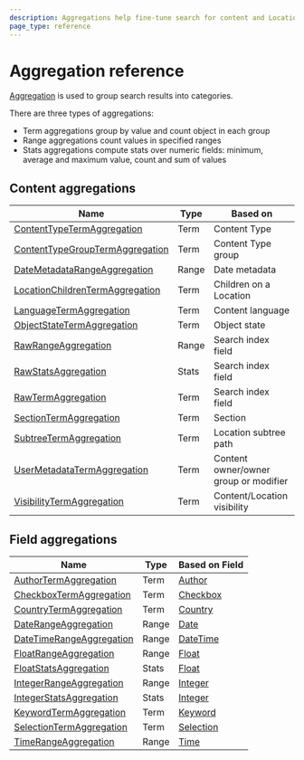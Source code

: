 ```yaml
---
description: Aggregations help fine-tune search for content and Locations by grouping results into categories.
page_type: reference
---
```


# Aggregation reference

[Aggregation](search_api.md#aggregation) is used to group search results into categories.

There are three types of aggregations:

- Term aggregations group by value and count object in each group
- Range aggregations count values in specified ranges
- Stats aggregations compute stats over numeric fields: minimum, average and maximum value, count and sum of values

## Content aggregations

|Name | Type | Based on|
|---|---|---|
|[ContentTypeTermAggregation](contenttypeterm_aggregation.md) | Term | Content Type  |
|[ContentTypeGroupTermAggregation](contenttypegroupterm_aggregation.md) | Term | Content Type group |
|[DateMetadataRangeAggregation](datemetadatarange_aggregation.md) | Range | Date metadata |
|[LocationChildrenTermAggregation](locationchildrenterm_aggregation.md) | Term | Children on a Location |
|[LanguageTermAggregation](languageterm_aggregation.md) | Term | Content language |
|[ObjectStateTermAggregation](objectstateterm_aggregation.md) | Term | Object state |
|[RawRangeAggregation](rawrange_aggregation.md) | Range | Search index field |
|[RawStatsAggregation](rawstats_aggregation.md) | Stats | Search index field |
|[RawTermAggregation](rawterm_aggregation.md) | Term | Search index field |
|[SectionTermAggregation](sectionterm_aggregation.md) | Term | Section |
|[SubtreeTermAggregation](subtreeterm_aggregation.md) | Term | Location subtree path |
|[UserMetadataTermAggregation](usermetadataterm_aggregation.md) | Term | Content owner/owner group or modifier |
|[VisibilityTermAggregation](visibilityterm_aggregation.md) | Term | Content/Location visibility |

## Field aggregations

|Name | Type | Based on Field|
|---|---|---|
|[AuthorTermAggregation](authorterm_aggregation.md) | Term | [Author](authorfield.md) |
|[CheckboxTermAggregation](checkboxterm_aggregation.md) | Term |[Checkbox](checkboxfield.md)|
|[CountryTermAggregation](countryterm_aggregation.md) | Term |[Country](countryfield.md)|
|[DateRangeAggregation](daterange_aggregation.md) | Range |[Date](datefield.md)|
|[DateTimeRangeAggregation](datetimerange_aggregation.md) | Range |[DateTime](dateandtimefield.md)|
|[FloatRangeAggregation](floatrange_aggregation.md) | Range |[Float](floatfield.md)|
|[FloatStatsAggregation](floatstats_aggregation.md) | Stats |[Float](floatfield.md)|
|[IntegerRangeAggregation](integerrange_aggregation.md) | Range |[Integer](integerfield.md)|
|[IntegerStatsAggregation](integerstats_aggregation.md) | Stats |[Integer](integerfield.md)|
|[KeywordTermAggregation](keywordterm_aggregation.md) | Term |[Keyword](keywordfield.md)|
|[SelectionTermAggregation](selectionterm_aggregation.md) | Term |[Selection](selectionfield.md)|
|[TimeRangeAggregation](timerange_aggregation.md) | Range |[Time](timefield.md)|
